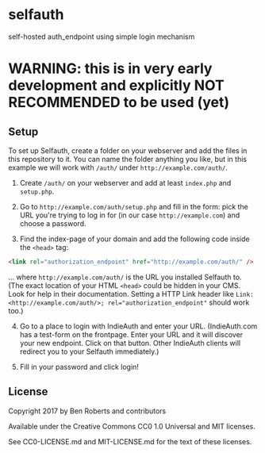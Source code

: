 # selfauth
self-hosted auth_endpoint using simple login mechanism

# WARNING: this is in very early development and explicitly NOT RECOMMENDED to be used (yet)

Setup
-----

To set up Selfauth, create a folder on your webserver and add the files in this repository to it. You can name the folder anything you like, but in this example we will work with `/auth/` under `http://example.com/auth/`.

1. Create `/auth/` on your webserver and add at least `index.php` and `setup.php`.

2. Go to `http://example.com/auth/setup.php` and fill in the form: pick the URL you're trying to log in for (in our case `http://example.com`) and choose a password.

3. Find the index-page of your domain and add the following code inside the `<head>` tag:
  ```html
  <link rel="authorization_endpoint" href="http://example.com/auth/" />
  ```
  ... where `http://example.com/auth/` is the URL you installed Selfauth to.
  (The exact location of your HTML `<head>` could be hidden in your CMS. Look for help in their documentation. Setting a HTTP Link header like `Link: <http://example.com/auth/>; rel="authorization_endpoint"` should work too.)

4. Go to a place to login with IndieAuth and enter your URL. (IndieAuth.com has a test-form on the frontpage. Enter your URL and it will discover your new endpoint. Click on that button. Other IndieAuth clients will redirect you to your Selfauth immediately.)

5. Fill in your password and click login!


License
-------

Copyright 2017 by Ben Roberts and contributors

Available under the Creative Commons CC0 1.0 Universal and MIT licenses.

See CC0-LICENSE.md and MIT-LICENSE.md for the text of these licenses.

